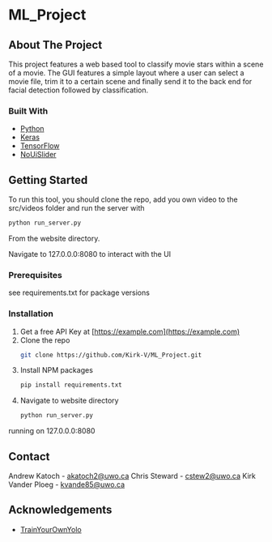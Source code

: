 # ML_Project



<!-- ABOUT THE PROJECT -->
## About The Project

This project features a web based tool to classify movie stars within a scene of a movie. The GUI features a simple layout where a user can select a movie file, trim it to a certain scene and finally send it to the back end for facial detection followed by classification. 


### Built With

* [Python](https://www.python.org/)
* [Keras](https://keras.io/)
* [TensorFlow](https://www.tensorflow.org/)
* [NoUiSlider](https://refreshless.com/nouislider/)



<!-- GETTING STARTED -->
## Getting Started

To run this tool, you should clone the repo, add you own video to the src/videos folder and run the server with

  ```sh
  python run_server.py
  ```
From the website directory.

Navigate to 127.0.0.0:8080 to interact with the UI

### Prerequisites

see requirements.txt for package versions


### Installation

1. Get a free API Key at [https://example.com](https://example.com)
2. Clone the repo
   ```sh
   git clone https://github.com/Kirk-V/ML_Project.git
   ```
3. Install NPM packages
   ```sh
   pip install requirements.txt
   ```
4. Navigate to website directory
   ```sh
   python run_server.py
   ```
running on 127.0.0.0:8080



<!-- CONTACT -->
## Contact 
Andrew Katoch - akatoch2@uwo.ca
Chris Steward - cstew2@uwo.ca
Kirk Vander Ploeg - kvande85@uwo.ca


<!-- ACKNOWLEDGEMENTS -->
## Acknowledgements
* [TrainYourOwnYolo](https://github.com/AntonMu/TrainYourOwnYOLO)
